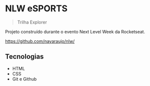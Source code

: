 # NLW eSPORTS

> Trilha Explorer

Projeto construído durante o evento Next Level Week
da Rocketseat.

https://github.com/nayaraujo/nlw/


## Tecnologias

- HTML
- CSS
- Git e Github
